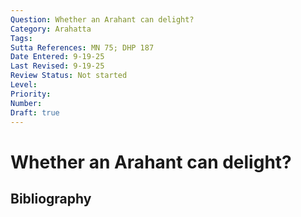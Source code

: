 ```yaml
---
Question: Whether an Arahant can delight?
Category: Arahatta
Tags: 
Sutta References: MN 75; DHP 187
Date Entered: 9-19-25
Last Revised: 9-19-25
Review Status: Not started
Level: 
Priority: 
Number: 
Draft: true
---
```


# Whether an Arahant can delight?

## Bibliography

<!-- 

Notes:

According to MN 75, the Buddha explicitly refers to a delight ("rati") which he is delighting in ("ramamāno"), because of which he doesn't envy other beings for or find delight in sensual pleasures.

-->